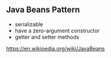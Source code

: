## Java Beans Pattern

- serializable
- have a zero-argument constructor
- getter and setter methods

https://en.wikipedia.org/wiki/JavaBeans